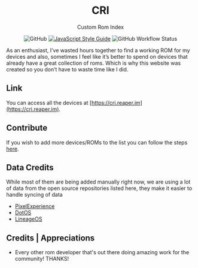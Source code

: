 <h1 align="center">
  CRI
</h1>

<p align="center">
  Custom Rom Index
</p>

<p align="center">
<img alt="GitHub" src="https://img.shields.io/github/license/barelyhuman/custom-rom-index?logoColor=000&colorA=000000&colorB=000000">
<a href="https://standardjs.com"><img src="https://img.shields.io/badge/code_style-standard-brightgreen.svg?colorA=000000&colorB=000000" alt="JavaScript Style Guide"></a>
<img alt="GitHub Workflow Status" src="https://img.shields.io/github/workflow/status/barelyhuman/custom-rom-index/Node.js%20CI?color=000&label=Sync%20ROMs&colorA=000000&colorB=000000">
</p>

As an enthusiast, I’ve wasted hours together to find a working ROM
for my devices and also, sometimes I feel like it’s better to
spend on devices that already have a great collection of roms.
Which is why this website was created so you don’t have to waste
time like I did.

## Link

You can access all the devices at [https://cri.reaper.im](https://cri.reaper.im).

## Contribute

If you wish to add more devices/ROMs to the list you can follow the steps [here](https://cri.reaper.im/submit-rom).

## Data Credits

While most of them are being added manually right now, we are using a lot of data from the open source repositories listed here,
they make it easier to handle syncing of data

- [PixelExperience](https://github.com/PixelExperience)
- [DotOS](https://github.com/DotOS)
- [LineageOS](https://github.com/LineageOS)

## Credits | Appreciations

- Every other rom developer that's out there doing amazing work for the community! THANKS!
